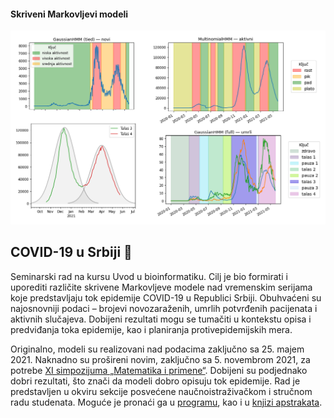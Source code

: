 #### Skriveni Markovljevi modeli
<img width="800" src="https://raw.githubusercontent.com/matfija/COVID-u-Srbiji/main/HMM%20modeli.png">

## COVID-19 u Srbiji :microbe:
Seminarski rad na kursu Uvod u bioinformatiku. Cilj je bio formirati i uporediti različite skrivene Markovljeve modele nad vremenskim serijama koje predstavljaju tok epidemije COVID-19 u Republici Srbiji. Obuhvaćeni su najosnovniji podaci – brojevi novozaraženih, umrlih potvrđenih pacijenata i aktivnih slučajeva. Dobijeni rezultati mogu se tumačiti u kontekstu opisa i predviđanja toka epidemije, kao i planiranja protivepidemijskih mera.

Originalno, modeli su realizovani nad podacima zaključno sa 25. majem 2021. Naknadno su prošireni novim, zaključno sa 5. novembrom 2021, za potrebe [XI simpozijuma „Matematika i primene“](https://alas.matf.bg.ac.rs/~konferencija/). Dobijeni su podjednako dobri rezultati, što znači da modeli dobro opisuju tok epidemije. Rad je predstavljen u okviru sekcije posvećene naučnoistraživačkom i stručnom radu studenata. Moguće je pronaći ga u [programu](https://alas.matf.bg.ac.rs/~konferencija/Program2021.pdf), kao i u [knjizi apstrakata](https://alas.matf.bg.ac.rs/~konferencija/KNJIGA_APSTRAKATA_2021.pdf).
